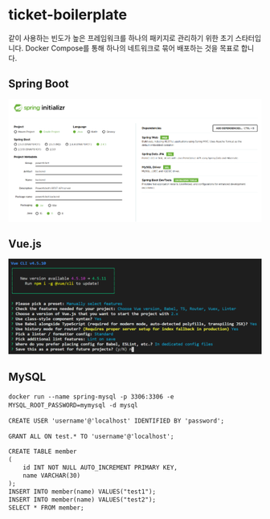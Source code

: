 # ticket-boilerplate

같이 사용하는 빈도가 높은 프레임워크를 하나의 패키지로 관리하기 위한 초기 스타터입니다. Docker Compose를 통해 하나의 네트워크로 묶어 배포하는 것을 목표로 합니다.



## Spring Boot

![image-20210220145148312](README.assets/image-20210220145148312.png)



## Vue.js

![image-20210220161850041](README.assets/image-20210220161850041.png)



## MySQL

`docker run --name spring-mysql -p 3306:3306 -e MYSQL_ROOT_PASSWORD=mymysql -d mysql`

`CREATE USER 'username'@'localhost' IDENTIFIED BY 'password';`

`GRANT ALL ON test.* TO 'username'@'localhost';`

```mysql
CREATE TABLE member
(
	id INT NOT NULL AUTO_INCREMENT PRIMARY KEY,
	name VARCHAR(30)
);
INSERT INTO member(name) VALUES("test1");
INSERT INTO member(name) VALUES("test2");
SELECT * FROM member;
```

